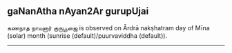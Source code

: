 ## gaNanAtha nAyan2Ar gurupUjai

கணநாத நாயனார் குருபூஜை is observed on Ārdrā nakṣhatram day of Mīna (solar) month (sunrise (default)/puurvaviddha (default)).


---

